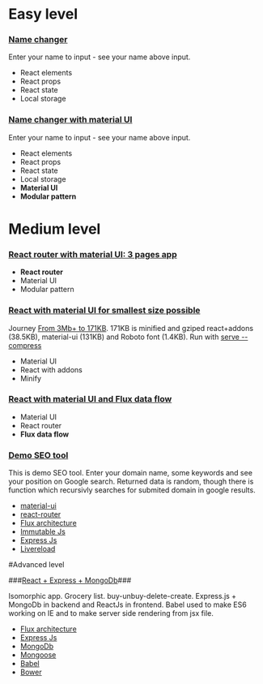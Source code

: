 # Easy level

### [Name changer](https://github.com/liesislukas/ReactJs-boilerplate-and-examples/tree/master/examples/name-changer)

Enter your name to input - see your name above input. 
* React elements
* React props
* React state
* Local storage

### [Name changer with material UI](https://github.com/liesislukas/ReactJs-boilerplate-and-examples/tree/master/examples/name-changer-with-material-ui)

Enter your name to input - see your name above input. 
* React elements
* React props
* React state
* Local storage
* **Material UI**
* **Modular pattern**

# Medium level

### [React router with material UI: 3 pages app](https://github.com/liesislukas/ReactJs-boilerplate-and-examples/tree/master/examples/react-router)

* **React router**
* Material UI
* Modular pattern

### [React with material UI for smallest size possible](https://github.com/liesislukas/ReactJs-boilerplate-and-examples/tree/master/examples/size-and-speed)
Journey [From 3Mb+ to 171KB](https://github.com/callemall/material-ui/issues/1421). 171KB is minified and gziped react+addons (38.5KB), material-ui (131KB) and Roboto font (1.4KB). Run with [serve --compress](https://www.npmjs.com/package/serve)


* Material UI
* React with addons
* Minify 

### [React with material UI and Flux data flow](https://github.com/liesislukas/ReactJs-boilerplate-and-examples/tree/master/examples/flux-1) ###

* Material UI
* React router
* **Flux data flow**

### [Demo SEO tool](https://github.com/liesislukas/ReactJs-boilerplate-and-examples/tree/master/examples/seo-tool)
This is demo SEO tool. Enter your domain name, some keywords and see your position on Google search. Returned data is random, though there is function which recursivly searches for submited domain in google results.

* [material-ui](https://www.npmjs.com/package/material-ui)
* [react-router](https://github.com/rackt/react-router)
* [Flux architecture](https://facebook.github.io/flux/) 
* [Immutable Js](https://facebook.github.io/immutable-js/) 
* [Express Js](http://expressjs.com/)
* [Livereload](https://www.npmjs.com/package/livereload)

#Advanced level

###[React + Express + MongoDb](https://github.com/liesislukas/ReactJs-boilerplate-and-examples/tree/master/examples/react-express)###

Isomorphic app. Grocery list. buy-unbuy-delete-create. 
Express.js + MongoDb in backend and ReactJs in frontend.
Babel used to make ES6 working on IE and to make server side rendering from jsx file.

* [Flux architecture](https://facebook.github.io/flux/) 
* [Express Js](http://expressjs.com/)
* [MongoDb](https://www.mongodb.org/)
* [Mongoose](http://mongoosejs.com/)
* [Babel](https://babeljs.io/)
* [Bower](http://bower.io/)
